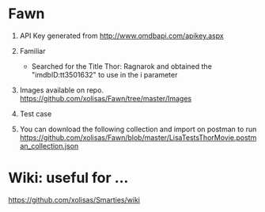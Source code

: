 # Fawn

1. API Key generated from http://www.omdbapi.com/apikey.aspx 

2. Familiar
     - Searched for the Title Thor: Ragnarok and obtained the  "imdbID:tt3501632" to use in the i parameter
  
3. Images available on repo.  https://github.com/xolisas/Fawn/tree/master/Images  

4. Test case

5. You can download the following collection and import on postman to run https://github.com/xolisas/Fawn/blob/master/LisaTestsThorMovie.postman_collection.json

# Wiki: useful for ...

https://github.com/xolisas/Smarties/wiki

